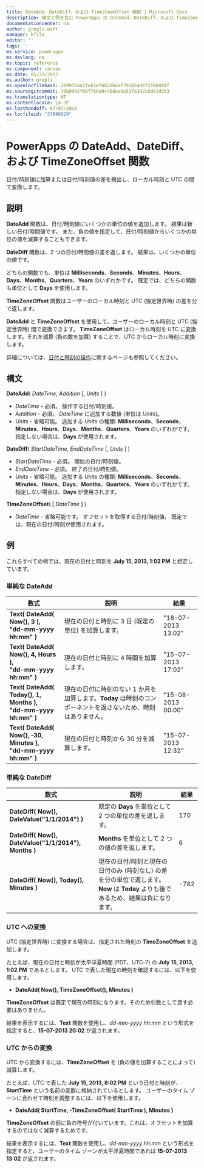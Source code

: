 ```yaml
---
title: DateAdd、DateDiff、および TimeZoneOffset 関数 | Microsoft Docs
description: 構文と例を含む PowerApps の DateAdd、DateDiff、および TimeZoneOffset 関数の参照情報
documentationcenter: na
author: gregli-msft
manager: kfile
editor: ''
tags: ''
ms.service: powerapps
ms.devlang: na
ms.topic: reference
ms.component: canvas
ms.date: 05/23/2017
ms.author: gregli
ms.openlocfilehash: 26991baa1feb1ef4821beaf791454def21960d4f
ms.sourcegitcommit: 79b8842fb0f766a0476dae9a537a342c8d81d3b3
ms.translationtype: HT
ms.contentlocale: ja-JP
ms.lasthandoff: 07/07/2018
ms.locfileid: "37896629"
---
```

# <a name="dateadd-datediff-and-timezoneoffset-functions-in-powerapps"></a>PowerApps の DateAdd、DateDiff、および TimeZoneOffset 関数
日付/時刻値に加算または日付/時刻値の差を検出し、ローカル時刻と UTC の間で変換します。

## <a name="description"></a>説明
**DateAdd** 関数は、日付/時刻値にいくつかの単位の値を追加します。 結果は新しい日付/時間値です。 また、負の値を指定して、日付/時刻値からいくつかの単位の値を減算することもできます。

**DateDiff** 関数は、2 つの日付/時間値の差を返します。 結果は、いくつかの単位の値です。

どちらの関数でも、単位は **Milliseconds**、**Seconds**、**Minutes**、**Hours**、**Days**、**Months**、**Quarters**、**Years** のいずれかです。  既定では、どちらの関数も単位として **Days** を使用します。

**TimeZoneOffset** 関数はユーザーのローカル時刻と UTC (協定世界時) の差を分で返します。   

**DateAdd** と **TimeZoneOffset** を使用して、ユーザーのローカル時刻と UTC (協定世界時) 間で変換できます。  **TimeZoneOffset** はローカル時刻を UTC に変換します。それを減算 (負の数を加算) することで、UTC からローカル時刻に変換します。

詳細については、[日付と時刻の操作](../show-text-dates-times.md)に関するページも参照してください。

## <a name="syntax"></a>構文
**DateAdd**( *DateTime*, *Addition* [, *Units* ] )

* *DateTime* - 必須。 操作する日付/時刻値。
* *Addition* - 必須。 *DateTime* に追加する数値 (単位は *Units*)。
* *Units* - 省略可能。 追加する *Units* の種類: **Milliseconds**、**Seconds**、**Minutes**、**Hours**、**Days**、**Months**、**Quarters**、**Years** のいずれかです。  指定しない場合は、**Days** が使用されます。

**DateDiff**( *StartDateTime*, *EndDateTime* [, *Units* ] )

* *StartDateTime* - 必須。 開始の日付/時刻値。
* *EndDateTime* - 必須。 終了の日付/時刻値。
* *Units* - 省略可能。 追加する *Units* の種類: **Milliseconds**、**Seconds**、**Minutes**、**Hours**、**Days**、**Months**、**Quarters**、**Years** のいずれかです。  指定しない場合は、**Days** が使用されます。

**TimeZoneOffset**( [ *DateTime* ] )

* *DateTime* - 省略可能です。  オフセットを取得する日付/時刻値。  既定では、現在の日付/時刻が使用されます。

## <a name="examples"></a>例
これらすべての例では、現在の日付と時刻を **July 15, 2013, 1:02 PM** と想定しています。

### <a name="simple-dateadd"></a>単純な DateAdd

| 数式 | 説明 | 結果 |
| --- | --- | --- |
| **Text( DateAdd( Now(), 3 ),<br>"dd-mm-yyyy hh:mm" )** |現在の日付と時刻に 3 日 (既定の単位) を加算します。 |"18-07-2013 13:02" |
| **Text( DateAdd( Now(), 4, Hours ),<br>"dd-mm-yyyy hh:mm" )** |現在の日付と時刻に 4 時間を加算します。 |"15-07-2013 17:02" |
| **Text( DateAdd( Today(), 1, Months ),<br>"dd-mm-yyyy hh:mm" )** |現在の日付に時刻のない 1 か月を加算します。**Today** は時刻のコンポーネントを返さないため、時刻はありません。 |"15-08-2013 00:00" |
| **Text( DateAdd( Now(), &#8209;30, Minutes ),<br>"dd-mm-yyyy hh:mm" )** |現在の日付と時刻から 30 分を減算します。 |"15-07-2013 12:32" |

### <a name="simple-datediff"></a>単純な DateDiff

| 数式 | 説明 | 結果 |
| --- | --- | --- |
| **DateDiff( Now(), DateValue("1/1/2014") )** |既定の **Days** を単位として 2 つの単位の差を返します。 |170 |
| **DateDiff( Now(), DateValue("1/1/2014"), Months )** |**Months** を単位として 2 つの値の差を返します。 |6 |
| **DateDiff( Now(), Today(), Minutes )** |現在の日付/時刻と現在の日付のみ (時刻なし) の差を分の単位で返します。  **Now** は **Today** よりも後であるため、結果は負になります。 |-782 |

### <a name="converting-to-utc"></a>UTC への変換
UTC (協定世界時) に変換する場合は、指定された時刻の **TimeZoneOffset** を追加します。  

たとえば、現在の日付と時刻が太平洋夏時間 (PDT、UTC-7) の **July 15, 2013, 1:02 PM** であるとします。  UTC で表した現在の時刻を確認するには、以下を使用します。

* **DateAdd( Now(), TimeZoneOffset(), Minutes )**

**TimeZoneOffset** は既定で現在の時刻になります。そのため引数として渡す必要はありません。

結果を表示するには、**Text** 関数を使用し、*dd-mm-yyyy hh:mm* という形式を指定すると、**15-07-2013 20:02** が返されます。

### <a name="converting-from-utc"></a>UTC からの変換
UTC から変換するには、**TimeZoneOffset** を (負の値を加算することによって) 減算します。

たとえば、UTC で表した **July 15, 2013, 8:02 PM** という日付と時刻が、**StartTime** という名前の変数に格納されているとします。 ユーザーのタイム ゾーンに合わせて時刻を調整するには、以下を使用します。

* **DateAdd( StartTime, -TimeZoneOffset( StartTime ), Minutes )**

**TimeZoneOffset** の前に負の符号が付いています。これは、オフセットを加算するのではなく減算するためです。

結果を表示するには、**Text** 関数を使用し、*dd-mm-yyyy hh:mm* という形式を指定すると、ユーザーのタイム ゾーンが太平洋夏時間であれば **15-07-2013 13:02** が返されます。


